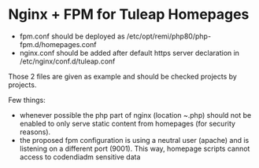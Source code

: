 Nginx + FPM for Tuleap Homepages
================================

- fpm.conf should be deployed as /etc/opt/remi/php80/php-fpm.d/homepages.conf
- nginx.conf should be added after default https server declaration in /etc/nginx/conf.d/tuleap.conf

Those 2 files are given as example and should be checked projects by projects.

Few things:
- whenever possible the php part of nginx (location ~.php) should not be enabled to
  only serve static content from homepages (for security reasons).
- the proposed fpm configuration is using a neutral user (apache) and is listening
  on a different port (9001). This way, homepage scripts cannot access to codendiadm
  sensitive data

